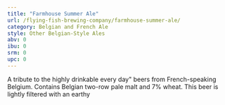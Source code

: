 ```yaml
---
title: "Farmhouse Summer Ale"
url: /flying-fish-brewing-company/farmhouse-summer-ale/
category: Belgian and French Ale
style: Other Belgian-Style Ales
abv: 0
ibu: 0
srm: 0
upc: 0
---
```

A tribute to the highly drinkable every day" beers from French-speaking Belgium. Contains Belgian two-row pale malt and 7% wheat. This beer is lightly filtered with an earthy
